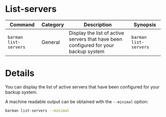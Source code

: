 # List-servers

|**Command** | **Category** |  **Description**| **Synopsis**|
|------------|--------------|-----------------|----------|
|`barman list-servers`|General|Display the list of active servers that have been configured for your backup system|`barman list-servers`|


# Details

You can display the list of active servers that have been configured for your backup system.

A machine readable output can be obtained with the `--minimal` option:
```bash
barman list-servers --minimal
```